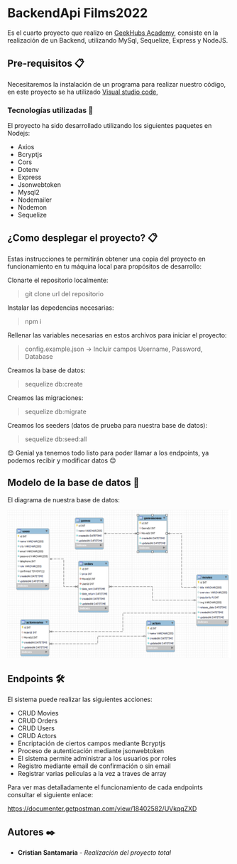 # BackendApi Films2022

Es el cuarto proyecto que realizo en [GeekHubs Academy](https://geekshubsacademy.com/), consiste en la realización de un Backend, utilizando MySql, Sequelize, Express y NodeJS.


## Pre-requisitos 📋

Necesitaremos la instalación de un programa para realizar nuestro código, en este proyecto se ha utilizado [Visual studio code](https://code.visualstudio.com/Download/),

### Tecnologías utilizadas 🚀

El proyecto ha sido desarrollado utilizando los siguientes paquetes en Nodejs:

* Axios
* Bcryptjs
* Cors
* Dotenv
* Express
* Jsonwebtoken
* Mysql2
* Nodemailer
* Nodemon
* Sequelize

## ¿Como desplegar el proyecto? 📋
Estas instrucciones te permitirán obtener una copia del proyecto en funcionamiento en tu máquina local para propósitos de desarrollo:

Clonarte el repositorio localmente:

> git clone url del repositorio
  
Instalar las depedencias necesarias:
  
> npm i
  
Rellenar las variables necesarias en estos archivos para iniciar el proyecto:
  
> config.example.json -> Incluir campos Username, Password, Database  
  
Creamos la base de datos:
  
> sequelize db:create
  
Creamos las migraciones:
  
> sequelize db:migrate
  
Creamos los seeders (datos de prueba para nuestra base de datos):
  
> sequelize db:seed:all

😊 Genial ya tenemos todo listo para poder llamar a los endpoints, ya podemos recibir y modificar datos 😊
## Modelo de la base de datos 🔧

El diagrama de nuestra base de datos:

![foto](/img/Diagrama.PNG)
  
## Endpoints 🛠️

El sistema puede realizar las siguientes acciones:

- CRUD Movies
- CRUD Orders
- CRUD Users
- CRUD Actors
- Encriptación de ciertos campos mediante Bcryptjs
- Proceso de autenticación mediante jsonwebtoken
- El sistema permite administrar a los usuarios por roles
- Registro mediante email de confirmación o sin email
- Registrar varias peliculas a la vez a traves de array

Para ver mas detalladamente el funcionamiento de cada endpoints consultar el siguiente enlace:

https://documenter.getpostman.com/view/18402582/UVkqqZXD

## Autores ✒️

* **Cristian Santamaria** - *Realización del proyecto total*

